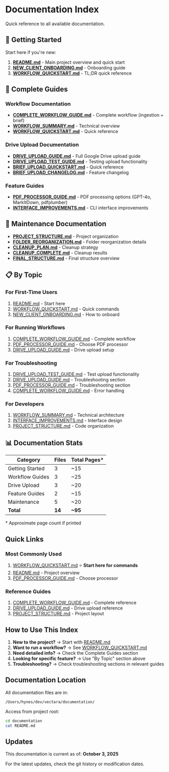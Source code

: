 # Documentation Index

Quick reference to all available documentation.

## 🚀 Getting Started

Start here if you're new:

1. **[README.md](README.md)** - Main project overview and quick start
2. **[NEW_CLIENT_ONBOARDING.md](NEW_CLIENT_ONBOARDING.md)** - Onboarding guide
3. **[WORKFLOW_QUICKSTART.md](WORKFLOW_QUICKSTART.md)** - TL;DR quick reference

## 📖 Complete Guides

### Workflow Documentation
- **[COMPLETE_WORKFLOW_GUIDE.md](COMPLETE_WORKFLOW_GUIDE.md)** - Complete workflow (ingestion + brief)
- **[WORKFLOW_SUMMARY.md](WORKFLOW_SUMMARY.md)** - Technical overview
- **[WORKFLOW_QUICKSTART.md](WORKFLOW_QUICKSTART.md)** - Quick reference

### Drive Upload Documentation
- **[DRIVE_UPLOAD_GUIDE.md](DRIVE_UPLOAD_GUIDE.md)** - Full Google Drive upload guide
- **[DRIVE_UPLOAD_TEST_GUIDE.md](DRIVE_UPLOAD_TEST_GUIDE.md)** - Testing upload functionality
- **[BRIEF_UPLOAD_QUICKSTART.md](BRIEF_UPLOAD_QUICKSTART.md)** - Quick reference
- **[BRIEF_UPLOAD_CHANGELOG.md](BRIEF_UPLOAD_CHANGELOG.md)** - Feature changelog

### Feature Guides
- **[PDF_PROCESSOR_GUIDE.md](PDF_PROCESSOR_GUIDE.md)** - PDF processing options (GPT-4o, MarkItDown, pdfplumber)
- **[INTERFACE_IMPROVEMENTS.md](INTERFACE_IMPROVEMENTS.md)** - CLI interface improvements

## 🔧 Maintenance Documentation

- **[PROJECT_STRUCTURE.md](PROJECT_STRUCTURE.md)** - Project organization
- **[FOLDER_REORGANIZATION.md](FOLDER_REORGANIZATION.md)** - Folder reorganization details
- **[CLEANUP_PLAN.md](CLEANUP_PLAN.md)** - Cleanup strategy
- **[CLEANUP_COMPLETE.md](CLEANUP_COMPLETE.md)** - Cleanup results
- **[FINAL_STRUCTURE.md](FINAL_STRUCTURE.md)** - Final structure overview

## 📋 By Topic

### For First-Time Users
1. [README.md](README.md) - Start here
2. [WORKFLOW_QUICKSTART.md](WORKFLOW_QUICKSTART.md) - Quick commands
3. [NEW_CLIENT_ONBOARDING.md](NEW_CLIENT_ONBOARDING.md) - How to onboard

### For Running Workflows
1. [COMPLETE_WORKFLOW_GUIDE.md](COMPLETE_WORKFLOW_GUIDE.md) - Complete workflow
2. [PDF_PROCESSOR_GUIDE.md](PDF_PROCESSOR_GUIDE.md) - Choose PDF processor
3. [DRIVE_UPLOAD_GUIDE.md](DRIVE_UPLOAD_GUIDE.md) - Drive upload setup

### For Troubleshooting
1. [DRIVE_UPLOAD_TEST_GUIDE.md](DRIVE_UPLOAD_TEST_GUIDE.md) - Test upload functionality
2. [DRIVE_UPLOAD_GUIDE.md](DRIVE_UPLOAD_GUIDE.md) - Troubleshooting section
3. [PDF_PROCESSOR_GUIDE.md](PDF_PROCESSOR_GUIDE.md) - Troubleshooting section
4. [COMPLETE_WORKFLOW_GUIDE.md](COMPLETE_WORKFLOW_GUIDE.md) - Error handling

### For Developers
1. [WORKFLOW_SUMMARY.md](WORKFLOW_SUMMARY.md) - Technical architecture
2. [INTERFACE_IMPROVEMENTS.md](INTERFACE_IMPROVEMENTS.md) - Interface design
3. [PROJECT_STRUCTURE.md](PROJECT_STRUCTURE.md) - Code organization

## 📊 Documentation Stats

| Category | Files | Total Pages* |
|----------|-------|--------------|
| Getting Started | 3 | ~15 |
| Workflow Guides | 3 | ~25 |
| Drive Upload | 3 | ~20 |
| Feature Guides | 2 | ~15 |
| Maintenance | 5 | ~20 |
| **Total** | **14** | **~95** |

\* Approximate page count if printed

## Quick Links

### Most Commonly Used
1. [WORKFLOW_QUICKSTART.md](WORKFLOW_QUICKSTART.md) ⭐ **Start here for commands**
2. [README.md](README.md) - Project overview
3. [PDF_PROCESSOR_GUIDE.md](PDF_PROCESSOR_GUIDE.md) - Choose processor

### Reference Guides
1. [COMPLETE_WORKFLOW_GUIDE.md](COMPLETE_WORKFLOW_GUIDE.md) - Complete reference
2. [DRIVE_UPLOAD_GUIDE.md](DRIVE_UPLOAD_GUIDE.md) - Drive upload reference
3. [PROJECT_STRUCTURE.md](PROJECT_STRUCTURE.md) - Project layout

## How to Use This Index

1. **New to the project?** → Start with [README.md](README.md)
2. **Want to run a workflow?** → See [WORKFLOW_QUICKSTART.md](WORKFLOW_QUICKSTART.md)
3. **Need detailed info?** → Check the Complete Guides section
4. **Looking for specific feature?** → Use "By Topic" section above
5. **Troubleshooting?** → Check troubleshooting sections in relevant guides

## Documentation Location

All documentation files are in:
```
/Users/hynes/dev/vectara/documentation/
```

Access from project root:
```bash
cd documentation
cat README.md
```

## Updates

This documentation is current as of: **October 3, 2025**

For the latest updates, check the git history or modification dates.

